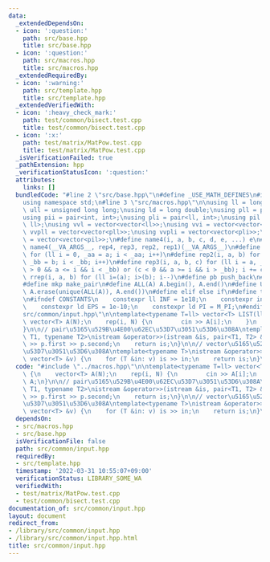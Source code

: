 ```yaml
---
data:
  _extendedDependsOn:
  - icon: ':question:'
    path: src/base.hpp
    title: src/base.hpp
  - icon: ':question:'
    path: src/macros.hpp
    title: src/macros.hpp
  _extendedRequiredBy:
  - icon: ':warning:'
    path: src/template.hpp
    title: src/template.hpp
  _extendedVerifiedWith:
  - icon: ':heavy_check_mark:'
    path: test/common/bisect.test.cpp
    title: test/common/bisect.test.cpp
  - icon: ':x:'
    path: test/matrix/MatPow.test.cpp
    title: test/matrix/MatPow.test.cpp
  _isVerificationFailed: true
  _pathExtension: hpp
  _verificationStatusIcon: ':question:'
  attributes:
    links: []
  bundledCode: "#line 2 \"src/base.hpp\"\n#define _USE_MATH_DEFINES\n#include <bits/stdc++.h>\n\
    using namespace std;\n#line 3 \"src/macros.hpp\"\n\nusing ll = long long;\nusing\
    \ ull = unsigned long long;\nusing ld = long double;\nusing pll = pair<ll, ll>;\n\
    using pii = pair<int, int>;\nusing pli = pair<ll, int>;\nusing pil = pair<int,\
    \ ll>;\nusing vvl = vector<vector<ll>>;\nusing vvi = vector<vector<int>>;\nusing\
    \ vvpll = vector<vector<pll>>;\nusing vvpli = vector<vector<pli>>;\nusing vvpil\
    \ = vector<vector<pil>>;\n#define name4(i, a, b, c, d, e, ...) e\n#define rep(...)\
    \ name4(__VA_ARGS__, rep4, rep3, rep2, rep1)(__VA_ARGS__)\n#define rep1(i, a)\
    \ for (ll i = 0, _aa = a; i < _aa; i++)\n#define rep2(i, a, b) for (ll i = a,\
    \ _bb = b; i < _bb; i++)\n#define rep3(i, a, b, c) for (ll i = a, _bb = b; (c\
    \ > 0 && a <= i && i < _bb) or (c < 0 && a >= i && i > _bb); i += c)\n#define\
    \ rrep(i, a, b) for (ll i=(a); i>(b); i--)\n#define pb push_back\n#define eb emplace_back\n\
    #define mkp make_pair\n#define ALL(A) A.begin(), A.end()\n#define UNIQUE(A) sort(ALL(A)),\
    \ A.erase(unique(ALL(A)), A.end())\n#define elif else if\n#define tostr to_string\n\
    \n#ifndef CONSTANTS\n    constexpr ll INF = 1e18;\n    constexpr int MOD = 1000000007;\n\
    \    constexpr ld EPS = 1e-10;\n    constexpr ld PI = M_PI;\n#endif\n#line 2 \"\
    src/common/input.hpp\"\n\ntemplate<typename T=ll> vector<T> LIST(ll N) {\n   \
    \ vector<T> A(N);\n    rep(i, N) {\n        cin >> A[i];\n    }\n    return A;\n\
    }\n\n// pair\u5165\u529B\u4E00\u62EC\u53D7\u3051\u53D6\u308A\ntemplate<typename\
    \ T1, typename T2>\nistream &operator>>(istream &is, pair<T1, T2> &p) {\n    is\
    \ >> p.first >> p.second;\n    return is;\n}\n\n// vector\u5165\u529B\u4E00\u62EC\
    \u53D7\u3051\u53D6\u308A\ntemplate<typename T>\nistream &operator>>(istream &is,\
    \ vector<T> &v) {\n    for (T &in: v) is >> in;\n    return is;\n}\n"
  code: "#include \"../macros.hpp\"\n\ntemplate<typename T=ll> vector<T> LIST(ll N)\
    \ {\n    vector<T> A(N);\n    rep(i, N) {\n        cin >> A[i];\n    }\n    return\
    \ A;\n}\n\n// pair\u5165\u529B\u4E00\u62EC\u53D7\u3051\u53D6\u308A\ntemplate<typename\
    \ T1, typename T2>\nistream &operator>>(istream &is, pair<T1, T2> &p) {\n    is\
    \ >> p.first >> p.second;\n    return is;\n}\n\n// vector\u5165\u529B\u4E00\u62EC\
    \u53D7\u3051\u53D6\u308A\ntemplate<typename T>\nistream &operator>>(istream &is,\
    \ vector<T> &v) {\n    for (T &in: v) is >> in;\n    return is;\n}\n"
  dependsOn:
  - src/macros.hpp
  - src/base.hpp
  isVerificationFile: false
  path: src/common/input.hpp
  requiredBy:
  - src/template.hpp
  timestamp: '2022-03-31 10:55:07+09:00'
  verificationStatus: LIBRARY_SOME_WA
  verifiedWith:
  - test/matrix/MatPow.test.cpp
  - test/common/bisect.test.cpp
documentation_of: src/common/input.hpp
layout: document
redirect_from:
- /library/src/common/input.hpp
- /library/src/common/input.hpp.html
title: src/common/input.hpp
---
```

